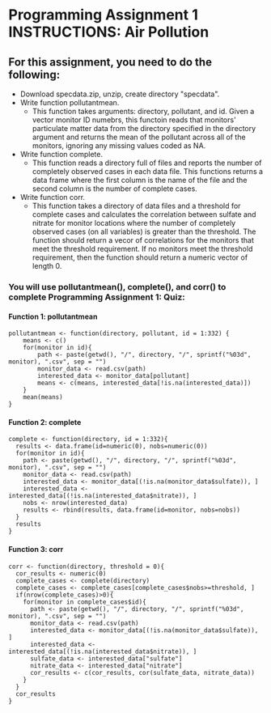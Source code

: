 # Programming Assignment 1 INSTRUCTIONS: Air Pollution

## For this assignment, you need to do the following:
* Download specdata.zip, unzip, create directory "specdata".
* Write function pollutantmean. 
    + This function takes arguments: directory, pollutant, and id. Given a vector monitor ID numebrs, this functoin reads that monitors' particulate matter data from the directory specified in the directory argument and returns the mean of the pollutant across all of the monitors, ignoring any missing values coded as NA. 
* Write function complete.
    + This function reads a directory full of files and reports the number of completely observed cases in each data file. This functions returns a data frame where the first column is the name of the file and the second column is the number of complete cases.
* Write function corr.
    + This function takes a directory of data files and a threshold for complete cases and calculates the correlation between sulfate and nitrate for monitor locations where the number of completely observed cases (on all variables) is greater than the threshold. The function should return a vecor of correlations for the monitors that meet the threshold requirement. If no monitors meet the threshold requirement, then the function should return a numeric vector of length 0.

### You will use pollutantmean(), complete(), and corr() to complete Programming Assignment 1: Quiz:

#### Function 1: pollutantmean

```{r}
pollutantmean <- function(directory, pollutant, id = 1:332) {
    means <- c()
    for(monitor in id){
        path <- paste(getwd(), "/", directory, "/", sprintf("%03d", monitor), ".csv", sep = "")
        monitor_data <- read.csv(path)
        interested_data <- monitor_data[pollutant]
        means <- c(means, interested_data[!is.na(interested_data)])
    }
    mean(means)
}
```

#### Function 2: complete

```{r}
complete <- function(directory, id = 1:332){
  results <- data.frame(id=numeric(0), nobs=numeric(0))
  for(monitor in id){
    path <- paste(getwd(), "/", directory, "/", sprintf("%03d", monitor), ".csv", sep = "")
    monitor_data <- read.csv(path)
    interested_data <- monitor_data[(!is.na(monitor_data$sulfate)), ]
    interested_data <- interested_data[(!is.na(interested_data$nitrate)), ]
    nobs <- nrow(interested_data)
    results <- rbind(results, data.frame(id=monitor, nobs=nobs))
  }
  results
}
```

#### Function 3: corr

```{r}
corr <- function(directory, threshold = 0){
  cor_results <- numeric(0)
  complete_cases <- complete(directory)
  complete_cases <- complete_cases[complete_cases$nobs>=threshold, ]
  if(nrow(complete_cases)>0){
    for(monitor in complete_cases$id){
      path <- paste(getwd(), "/", directory, "/", sprintf("%03d", monitor), ".csv", sep = "")
      monitor_data <- read.csv(path)
      interested_data <- monitor_data[(!is.na(monitor_data$sulfate)), ]
      interested_data <- interested_data[(!is.na(interested_data$nitrate)), ]
      sulfate_data <- interested_data["sulfate"]
      nitrate_data <- interested_data["nitrate"]
      cor_results <- c(cor_results, cor(sulfate_data, nitrate_data))
    }
  }
  cor_results
}
```
